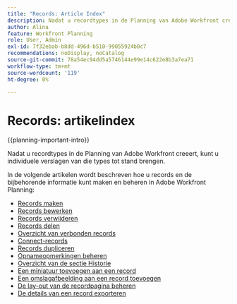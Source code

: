 ```yaml
---
title: "Records: Article Index"
description: Nadat u recordtypes in de Planning van Adobe Workfront creeert kunt u individuele verslagen van die types tot stand brengen. In de volgende artikelen wordt beschreven hoe u records en de bijbehorende informatie kunt maken en beheren in Adobe Workfront Planning.
author: Alina
feature: Workfront Planning
role: User, Admin
exl-id: 7f32ebab-b8dd-496d-b510-99055924b0c7
recommendations: noDisplay, noCatalog
source-git-commit: 78a54ec94dd5a5746144e99e14c622e8b3a7ea71
workflow-type: tm+mt
source-wordcount: '119'
ht-degree: 0%

---
```



# Records: artikelindex

{{planning-important-intro}}

Nadat u recordtypes in de Planning van Adobe Workfront creeert, kunt u individuele verslagen van die types tot stand brengen.

In de volgende artikelen wordt beschreven hoe u records en de bijbehorende informatie kunt maken en beheren in Adobe Workfront Planning:

* [Records maken](/help/quicksilver/planning/records/create-records.md)
* [Records bewerken](/help/quicksilver/planning/records/edit-records.md)
* [Records verwijderen](/help/quicksilver/planning/records/delete-records.md)
* [Records delen](/help/quicksilver/planning/records/share-records.md)
* [Overzicht van verbonden records](/help/quicksilver/planning/records/connected-records-overview.md)
* [Connect-records](/help/quicksilver/planning/records/connect-records.md)
* [Records dupliceren](/help/quicksilver/planning/records/copy-or-duplicate-records.md)
* [Opnameopmerkingen beheren](/help/quicksilver/planning/records/manage-record-comments.md)
* [Overzicht van de sectie Historie](/help/quicksilver/planning/records/history-section-overview.md)
* [Een miniatuur toevoegen aan een record](/help/quicksilver/planning/records/add-thumbnails-to-records.md)
* [Een omslagafbeelding aan een record toevoegen](/help/quicksilver/planning/records/add-a-cover-image-to-a-record.md)
* [De lay-out van de recordpagina beheren](/help/quicksilver/planning/records/manage-the-record-page.md)
* [De details van een record exporteren](/help/quicksilver/planning/records/export-the-record-page.md)
